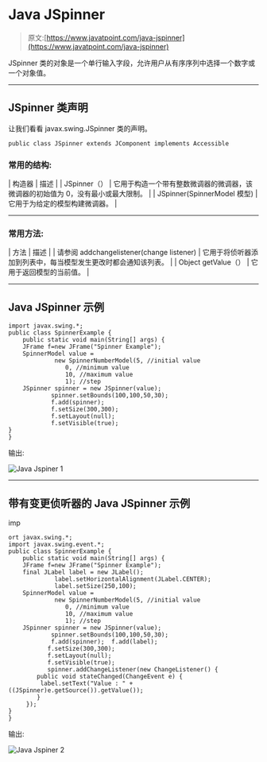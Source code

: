 # Java JSpinner

> 原文:[https://www.javatpoint.com/java-jspinner](https://www.javatpoint.com/java-jspinner)

JSpinner 类的对象是一个单行输入字段，允许用户从有序序列中选择一个数字或一个对象值。

* * *

## JSpinner 类声明

让我们看看 javax.swing.JSpinner 类的声明。

```
public class JSpinner extends JComponent implements Accessible

```

### 常用的结构:

| 构造器 | 描述 |
| JSpinner（） | 它用于构造一个带有整数微调器的微调器，该微调器的初始值为 0，没有最小或最大限制。 |
| JSpinner(SpinnerModel 模型) | 它用于为给定的模型构建微调器。 |

* * *

### 常用方法:

| 方法 | 描述 |
| 请参阅 addchangelistener(change listener) | 它用于将侦听器添加到列表中，每当模型发生更改时都会通知该列表。 |
| Object getValue（） | 它用于返回模型的当前值。 |

* * *

## Java JSpinner 示例

```
import javax.swing.*;  
public class SpinnerExample {
	public static void main(String[] args) {  
	JFrame f=new JFrame("Spinner Example");  
	SpinnerModel value =
	         new SpinnerNumberModel(5, //initial value
	            0, //minimum value
	            10, //maximum value
	            1); //step
	JSpinner spinner = new JSpinner(value); 
            spinner.setBounds(100,100,50,30);  
            f.add(spinner);  
            f.setSize(300,300);  
            f.setLayout(null);  
            f.setVisible(true);   
}
}

```

输出:

![Java Jspiner 1](../Images/2400d084affa31ff768a78a0fa51b7b5.png)

* * *

## 带有变更侦听器的 Java JSpinner 示例

imp

```
ort javax.swing.*;  
import javax.swing.event.*;
public class SpinnerExample {
	public static void main(String[] args) {  
	JFrame f=new JFrame("Spinner Example");  
	final JLabel label = new JLabel();          
             label.setHorizontalAlignment(JLabel.CENTER);  
             label.setSize(250,100);  
	SpinnerModel value =
	         new SpinnerNumberModel(5, //initial value
	            0, //minimum value
	            10, //maximum value
	            1); //step
	JSpinner spinner = new JSpinner(value); 
            spinner.setBounds(100,100,50,30);  
            f.add(spinner);  f.add(label);
           f.setSize(300,300);  
           f.setLayout(null);  
           f.setVisible(true);   
           spinner.addChangeListener(new ChangeListener() {
        public void stateChanged(ChangeEvent e) {
         label.setText("Value : " + ((JSpinner)e.getSource()).getValue());
        }
     });
}
}

```

输出:

![Java Jspiner 2](../Images/9ac141f0e9564633f2d8d4ef7227181f.png)